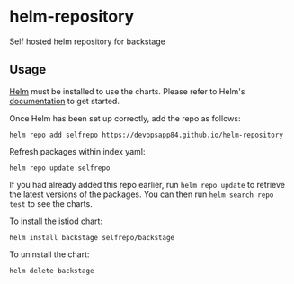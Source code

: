 # helm-repository
Self hosted helm repository for backstage


## Usage

[Helm](https://helm.sh) must be installed to use the charts.  Please refer to
Helm's [documentation](https://helm.sh/docs) to get started.

Once Helm has been set up correctly, add the repo as follows:

```console
helm repo add selfrepo https://devopsapp84.github.io/helm-repository
```

Refresh packages within index yaml:

```console
helm repo update selfrepo
```

If you had already added this repo earlier, run `helm repo update` to retrieve
the latest versions of the packages. You can then run `helm search repo
test` to see the charts.

To install the istiod chart:
```console
helm install backstage selfrepo/backstage
```

To uninstall the chart:
```console
helm delete backstage
```
